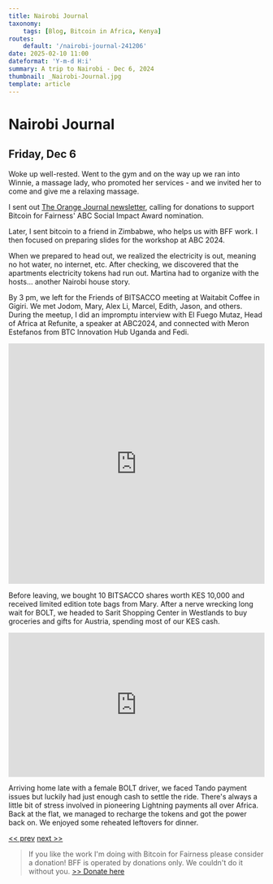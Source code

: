 ```yaml
---
title: Nairobi Journal
taxonomy:
    tags: [Blog, Bitcoin in Africa, Kenya]
routes:
    default: '/nairobi-journal-241206'
date: 2025-02-10 11:00
dateformat: 'Y-m-d H:i'
summary: A trip to Nairobi - Dec 6, 2024
thumbnail: _Nairobi-Journal.jpg
template: article
---
```


# Nairobi Journal

## Friday, Dec 6

Woke up well-rested. Went to the gym and on the way up we ran into Winnie, a massage lady, who promoted her services - and we invited her to come and give me a relaxing massage.

I sent out [The Orange Journal newsletter](https://anita.link/news), calling for donations to support Bitcoin for Fairness' ABC Social Impact Award nomination.

Later, I sent bitcoin to a friend in Zimbabwe, who helps us with BFF work. I then focused on preparing slides for the workshop at ABC 2024.

When we prepared to head out, we realized the electricity is out, meaning no hot water, no internet, etc. After checking, we discovered that the apartments electricity tokens had run out. Martina had to organize with the hosts... another Nairobi house story.

By 3 pm, we left for the Friends of BITSACCO meeting at Waitabit Coffee in Gigiri. We met Jodom, Mary, Alex Li, Marcel, Edith, Jason, and others. During the meetup, I did an impromptu interview with El Fuego Mutaz, Head of Africa at Refunite, a speaker at ABC2024, and connected with Meron Estefanos from BTC Innovation Hub Uganda and Fedi. 

<iframe width="100%" height="473" src="https://www.youtube.com/embed/txdt3PdVMg0" title="YouTube video player" frameborder="0" allow="accelerometer; autoplay; clipboard-write; encrypted-media; gyroscope; picture-in-picture; web-share" allowfullscreen></iframe>

Before leaving, we bought 10 BITSACCO shares worth KES 10,000 and received limited edition tote bags from Mary. After a nerve wrecking long wait for BOLT, we headed to Sarit Shopping Center in Westlands to buy groceries and gifts for Austria, spending most of our KES cash.

<div style="padding:56.25% 0 0 0;position:relative;"><iframe src="https://player.vimeo.com/video/1036960928?badge=0&amp;autopause=0&amp;player_id=0&amp;app_id=58479" frameborder="0" allow="autoplay; fullscreen; picture-in-picture; clipboard-write; encrypted-media" style="position:absolute;top:0;left:0;width:100%;height:100%;" title="241206-7"></iframe></div><script src="https://player.vimeo.com/api/player.js"></script>

Arriving home late with a female BOLT driver, we faced Tando payment issues but luckily had just enough cash to settle the ride. There's always a little bit of stress involved in pioneering Lightning payments all over Africa. Back at the flat, we managed to recharge the tokens and got the power back on. We enjoyed some reheated leftovers for dinner.

[<< prev](/nairobi-journal-241205) [next >>](/nairobi-journal-241207)

> If you like the work I'm doing with Bitcoin for Fairness please consider a donation! BFF is operated by donations only. We couldn't do it without you. [>> Donate here](https://bffbtc.org/donate/)